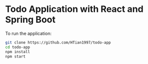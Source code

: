 # Todo Application with React and Spring Boot

To run the application:
```bash
git clone https://github.com/HTian1997/todo-app
cd todo-app
npm install
npm start
```
